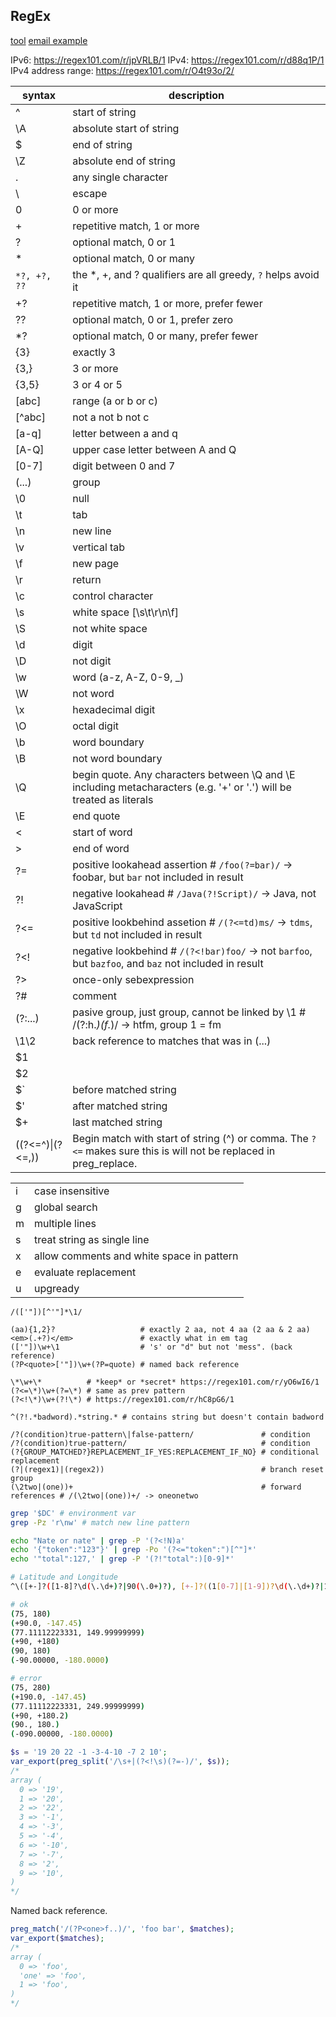 RegEx
-

[tool](https://regex101.com/)
[email example](https://github.com/go-playground/validator/blob/0a9b75fbfdb5730dfff911981b428046167f33e6/regexes.go#L18)

IPv6: https://regex101.com/r/jpVRLB/1
IPv4: https://regex101.com/r/d88q1P/1
IPv4 address range: https://regex101.com/r/O4t93o/2/

| syntax          | description |
|-----------------|-------------|
|^                | start of string |
|\A               | absolute start of string |
|$                | end of string |
|\Z               | absolute end of string |
|.                | any single character |
|\                | escape |
|0                | 0 or more |
|+                | repetitive match, 1 or more |
|?                | optional match, 0 or 1 |
|*                | optional match, 0 or many |
|`*?, +?, ??`     | the *, +, and ? qualifiers are all greedy, `?` helps avoid it |
|+?               | repetitive match, 1 or more, prefer fewer |
|??               | optional match, 0 or 1, prefer zero |
|*?               | optional match, 0 or many, prefer fewer |
|{3}              | exactly 3 |
|{3,}             | 3 or more |
|{3,5}            | 3 or 4 or 5 |
|[abc]            | range (a or b or c) |
|[^abc]           | not a not b not c |
|[a-q]            | letter between a and q |
|[A-Q]            | upper case letter between A and Q |
|[0-7]            | digit between 0 and 7 |
|(...)            | group |
|\0               | null |
|\t               | tab |
|\n               | new line |
|\v               | vertical tab |
|\f               | new page |
|\r               | return |
|\c               | control character |
|\s               | white space [\s\t\r\n\f] |
|\S               | not white space |
|\d               | digit |
|\D               | not digit |
|\w               | word (a-z, A-Z, 0-9, _) |
|\W               | not word |
|\x               | hexadecimal digit |
|\O               | octal digit |
|\b               | word boundary |
|\B               | not word boundary |
|\Q               | begin quote. Any characters between \Q and \E including metacharacters (e.g. '+' or '.') will be treated as literals |
|\E               | end quote |
|\<               | start of word |
|\>               | end of word |
|?=               | positive lookahead assertion # `/foo(?=bar)/` -> foobar, but `bar` not included in result |
|?!               | negative lookahead # `/Java(?!Script)/` -> Java, not JavaScript |
|?<=              | positive lookbehind assetion # `/(?<=td)ms/` -> `tdms`, but `td` not included in result |
|?<!              | negative lookbehind # `/(?<!bar)foo/` -> not `barfoo`, but `bazfoo`, and `baz` not included in result |
|?>               | once-only sebexpression |
|?#               | comment |
|(?:...)          | pasive group, just group, cannot be linked by \1 # /(?:h.*)(f.*)/ -> htfm, group 1 = fm |
|\1\2             | back reference to matches that was in (...) |
|$1               | |
|$2               | |
|$`               | before matched string |
|$'               | after matched string |
|$+               | last matched string |
|((?<=^)\|(?<=,)) | Begin match with start of string (^) or comma. The `?<=` makes sure this is will not be replaced in preg_replace. |

|   |   |
|---|---|
| i | case insensitive |
| g | global search |
| m | multiple lines |
| s | treat string as single line |
| x | allow comments and white space in pattern |
| e | evaluate replacement |
| u | upgready|unicode |

````
/(['"])[^'"]*\1/

(aa){1,2}?                   # exactly 2 aa, not 4 aa (2 aa & 2 aa)
<em>(.+?)</em>               # exactly what in em tag
(['"])\w+\1                  # 's' or "d" but not 'mess". (back reference)
(?P<quote>['"])\w+(?P=quote) # named back reference

\*\w+\*          # *keep* or *secret* https://regex101.com/r/yO6wI6/1
(?<=\*)\w+(?=\*) # same as prev pattern
(?<!\*)\w+(?!\*) # https://regex101.com/r/hC8pG6/1

^(?!.*badword).*string.* # contains string but doesn't contain badword

/?(condition)true-pattern\|false-pattern/               # condition
/?(condition)true-pattern/                              # condition
(?{GROUP_MATCHED?}REPLACEMENT_IF_YES:REPLACEMENT_IF_NO} # conditional replacement
(?|(regex1)|(regex2))                                   # branch reset group
(\2two|(one))+                                          # forward references # /(\2two|(one))+/ -> oneonetwo
````

````sh
grep '$DC' # environment var
grep -Pz 'r\nw' # match new line pattern

echo "Nate or nate" | grep -P '(?<!N)a'
echo '{"token":"123"}' | grep -Po '(?<="token":")[^"]*'
echo '"total":127,' | grep -P '(?!"total":)[0-9]*'
````

````sh
# Latitude and Longitude
^\([+-]?([1-8]?\d(\.\d+)?|90(\.0+)?), [+-]?((1[0-7]|[1-9])?\d(\.\d+)?|180(\.0+)?)\)$

# ok
(75, 180)
(+90.0, -147.45)
(77.11112223331, 149.99999999)
(+90, +180)
(90, 180)
(-90.00000, -180.0000)

# error
(75, 280)
(+190.0, -147.45)
(77.11112223331, 249.99999999)
(+90, +180.2)
(90., 180.)
(-090.00000, -180.0000)
````

````php
$s = '19 20 22 -1 -3-4-10 -7 2 10';
var_export(preg_split('/\s+|(?<!\s)(?=-)/', $s));
/*
array (
  0 => '19',
  1 => '20',
  2 => '22',
  3 => '-1',
  4 => '-3',
  5 => '-4',
  6 => '-10',
  7 => '-7',
  8 => '2',
  9 => '10',
)
*/
````

Named back reference.

````php
preg_match('/(?P<one>f..)/', 'foo bar', $matches);
var_export($matches);
/*
array (
  0 => 'foo',
  'one' => 'foo',
  1 => 'foo',
)
*/
````
